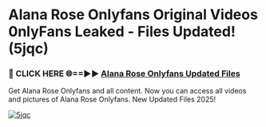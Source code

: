 # Alana Rose Onlyfans Original Videos 0nlyFans Leaked - Files Updated! (5jqc)

<h3>🔴 CLICK HERE 🌐==►► <a href="https://tinyurl.com/ehrbuxhb" rel="nofollow">Alana Rose Onlyfans Updated Files</a></h3>

Get Alana Rose Onlyfans and all content. Now you can access all videos and pictures of Alana Rose Onlyfans. New Updated Files 2025!

[![5jqc](https://i.imgur.com/lVYEuWS.gif)](https://tinyurl.com/ehrbuxhb)
